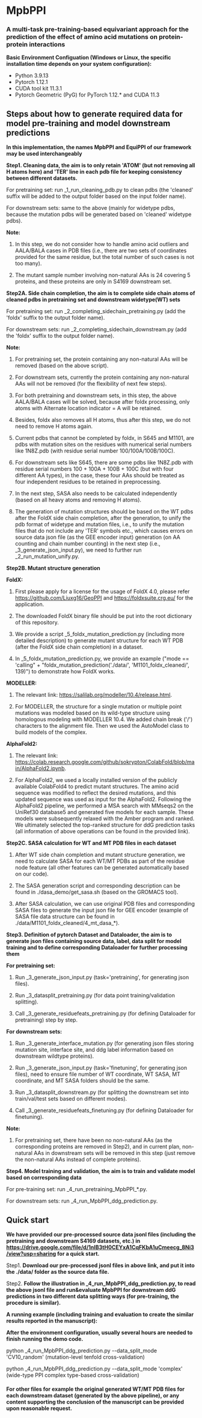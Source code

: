 # MpbPPI
### A multi-task pre-training-based equivariant approach for the prediction of the effect of amino acid mutations on protein-protein interactions

__Basic Environment Configuation (Windows or Linux, the specific installation time depends on your system configuration):__
* Python 3.9.13
* Pytorch 1.12.1
* CUDA tool kit 11.3.1
* Pytorch Geometric (PyG) for PyTorch 1.12.* and CUDA 11.3

## Steps about how to generate required data for model pre-training and model downstream predictions ##

__In this implementation, the names MpbPPI and EquiPPI of our framework may be used interchangeably__

__Step1. Cleaning data, the aim is to only retain 'ATOM' (but not removing all H atoms here) and 'TER' line in each pdb file for keeping consistency between different datasets.__

For pretraining set: run _1_run_cleaning_pdb.py to clean pdbs (the 'cleaned' suffix will be added to the output folder based on the input folder name).

For downstream sets: same to the above (mainly for widetype pdbs, because the mutation pdbs will be generated based on 'cleaned' widetype pdbs).

__Note:__

1. In this step, we do not consider how to handle amino acid outliers and AALA/BALA cases in PDB files (i.e., there are two sets of coordinates provided for the same residue, but the total number of such cases is not too many).

2. The mutant sample number involving non-natural AAs is 24 covering 5 proteins, and these proteins are only in S4169 downstream set.

__Step2A. Side chain completion, the aim is to complete side chain atoms of cleaned pdbs in pretraining set and downstream widetype(WT) sets__

For pretraining set: run _2_completing_sidechain_pretraining.py (add the 'foldx' suffix to the output folder name).

For downstream sets: run _2_completing_sidechain_downstream.py (add the 'foldx' suffix to the output folder name).

__Note:__

1. For pretraining set, the protein containing any non-natural AAs will be removed (based on the above script).

2. For downstream sets, currently the protein containing any non-natural AAs will not be removed (for the flexibility of next few steps).

3. For both pretraining and downstream sets, in this step, the above AALA/BALA cases will be solved, because after foldx processing, only atoms with Alternate location indicator = A will be retained.

4. Besides, foldx also removes all H atoms, thus after this step, we do not need to remove H atoms again.

5. Current pdbs that cannot be completed by foldx, in S645 and M1101, are pdbs with mutation sites on the residues with numerical serial numbers like 1N8Z.pdb (with residue serial number 100/100A/100B/100C).

6. For downstream sets like S645, there are some pdbs like 1N8Z.pdb with residue serial numbers 100 + 100A + 100B + 100C (but with four different AA types), in the case, these four AAs should be treated as four independent residues to be retained in preprocessing.

7. In the next step, SASA also needs to be calculated independently (based on all heavy atoms and removing H atoms).

8. The generation of mutation structures should be based on the WT pdbs after the FoldX side chain completion, after the generation, to unify the pdb format of widetype and mutation files, i.e., to unify the mutation files that do not include any 'TER' symbols etc., which causes errors on source data json file (as the GEE encoder input) generation (on AA counting and chain number counting) in the next step (i.e., _3_generate_json_input.py), we need to further run _2_run_mutation_unify.py.

__Step2B. Mutant structure generation__

__FoldX:__

1. First please apply for a license for the usage of FoldX 4.0, please refer https://github.com/Liuxg16/GeoPPI and https://foldxsuite.crg.eu/ for the application.

2. The downloaded FoldX binary file should be put into the root dictionary of this repository.

3. We provide a script _5_foldx_mutation_prediction.py (including more detailed description) to generate mutant structure for each WT PDB (after the FoldX side chain completion) in a dataset.

4. In _5_foldx_mutation_prediction.py, we provide an example ("mode == 'calling" + "foldx_mutation_prediction('./data/', 'M1101_foldx_cleaned/', 139)") to demonstrate how FoldX works.

__MODELLER:__

1. The relevant link: https://salilab.org/modeller/10.4/release.html.

2. For MODELLER, the structure for a single mutation or multiple point mutations was modeled based on its wild-type structure using homologous modeling with MODELLER 10.4. We added chain break ('/') characters to the alignment file. Then we used the AutoModel class to build models of the complex.

__AlphaFold2:__

1. The relevant link: https://colab.research.google.com/github/sokrypton/ColabFold/blob/main/AlphaFold2.ipynb.

2. For AlphaFold2, we used a locally installed version of the publicly available ColabFold4 to predict mutant structures. The amino acid sequence was modified to reflect the desired mutations, and this updated sequence was used as input for the AlphaFold2. Following the AlphaFold2 pipeline, we performed a MSA search with MMseqs2 on the UniRef30 database5 and generated five models for each sample. These models were subsequently relaxed with the Amber program and ranked. We ultimately selected the top-ranked structure for ddG prediction tasks (all information of above operations can be found in the provided link).

__Step2C. SASA calculation for WT and MT PDB files in each dataset__

1. After WT side chain completion and mutant structure generation, we need to calculate SASA for each WT/MT PDBs as part of the residue node feature (all other features can be generated automatically based on our code).

2. The SASA generation script and corresponding description can be found in ./dasa_demo/get_sasa.sh (based on the GROMACS tool).
    
3. After SASA calculation, we can use original PDB files and corresponding SASA files to generate the input json file for GEE encoder (example of SASA file data structure can be found in ./data/M1101_foldx_cleaned/4_mt_dasa_*).

__Step3. Definition of pytorch Dataset and Dataloader, the aim is to generate json files containing source data, label, data split for model training and to define corresponding Dataloader for further processing them__

__For pretraining set:__

1. Run _3_generate_json_input.py (task='pretraining', for generating json files).

2. Run _3_datasplit_pretraining.py (for data point training/validation splitting).

3. Call _3_generate_residuefeats_pretraining.py (for defining Dataloader for pretraining) step by step.

__For downstream sets:__

1. Run _3_generate_interface_mutation.py (for generating json files storing mutation site, interface site, and ddg label information based on downstream wildtype proteins).

2. Run _3_generate_json_input.py (task='finetuning', for generating json files), need to ensure file number of WT coordinate, WT SASA, MT coordinate, and MT SASA folders should be the same.

3. Run _3_datasplit_downstream.py (for splitting the downstream set into train/val/test sets based on different modes).

4. Call _3_generate_residuefeats_finetuning.py (for defining Dataloader for finetuning).

__Note:__

1. For pretraining set, there have been no non-natural AAs (as the corresponding proteins are removed in Step2), and in current plan, non-natural AAs in downstream sets will be removed in this step (just remove the non-natural AAs instead of complete proteins).

__Step4. Model training and validation, the aim is to train and validate model based on corresponding data__

For pre-training set: run _4_run_pretraining_MpbPPI\_*.py.

For downstream sets: run _4_run_MpbPPI_ddg_prediction.py.

## Quick start ##

__We have provided our pre-processed source data jsonl files (including the pretraining and downstream S4169 datasets, etc.) in https://drive.google.com/file/d/1nIB3tH0CEYxA1CqFKbA1uCmeecg_8Ni3/view?usp=sharing for a quick start.__ 

Step1. __Download our pre-processed jsonl files in above link, and put it into the ./data/ folder as the source data file.__

Step2. __Follow the illustration in \_4_run_MpbPPI_ddg_prediction.py, to read the above jsonl file and run&evaluate MpbPPI for downstream ddG predictions in two different data splitting ways (for pre-training, the procedure is similar).__

__A running example (including training and evaluation to create the similar results reported in the manuscript):__

__After the environment configuration, usually several hours are needed to finish running the demo code.__

python \_4_run_MpbPPI_ddg_prediction.py --data_split_mode 'CV10_random' (mutation-level tenfold cross-validation)

python \_4_run_MpbPPI_ddg_prediction.py --data_split_mode 'complex' (wide-type PPI complex type-based cross-validation)

#### For other files for example the original generated WT/MT PDB files for each downstream dataset (generated by the above pipeline), or any content supporting the conclusion of the manuscript can be provided upon reasonable request. ####











